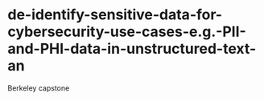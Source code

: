 # de-identify-sensitive-data-for-cybersecurity-use-cases-e.g.-PII-and-PHI-data-in-unstructured-text-an
Berkeley capstone
